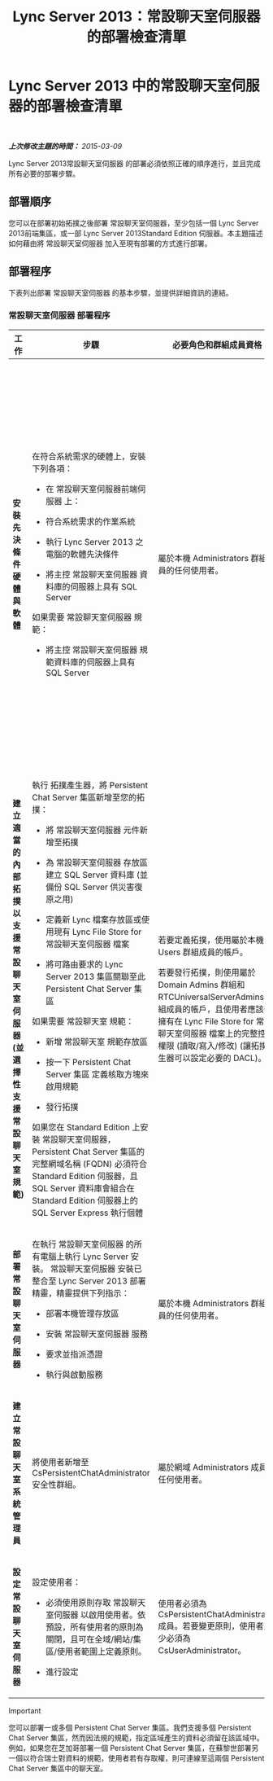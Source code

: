 ﻿---
title: Lync Server 2013：常設聊天室伺服器的部署檢查清單
TOCTitle: 常設聊天室伺服器的部署檢查清單
ms:assetid: b1108f8f-88a2-4660-8086-d25ba76f7239
ms:mtpsurl: https://technet.microsoft.com/zh-tw/library/Gg412851(v=OCS.15)
ms:contentKeyID: 49292026
ms.date: 08/10/2015
mtps_version: v=OCS.15
ms.translationtype: HT
---

# Lync Server 2013 中的常設聊天室伺服器的部署檢查清單

 

_**上次修改主題的時間：** 2015-03-09_

Lync Server 2013常設聊天室伺服器 的部署必須依照正確的順序進行，並且完成所有必要的部署步驟。

## 部署順序

您可以在部署初始拓撲之後部署 常設聊天室伺服器，至少包括一個 Lync Server 2013前端集區，或一部 Lync Server 2013Standard Edition 伺服器。本主題描述如何藉由將 常設聊天室伺服器 加入至現有部署的方式進行部署。

## 部署程序

下表列出部署 常設聊天室伺服器 的基本步驟，並提供詳細資訊的連結。

### 常設聊天室伺服器 部署程序

<table>
<colgroup>
<col style="width: 25%" />
<col style="width: 25%" />
<col style="width: 25%" />
<col style="width: 25%" />
</colgroup>
<thead>
<tr class="header">
<th>工作</th>
<th>步驟</th>
<th>必要角色和群組成員資格</th>
<th>相關主題</th>
</tr>
</thead>
<tbody>
<tr class="odd">
<td><p><strong>安裝先決條件硬體與軟體</strong></p></td>
<td><p>在符合系統需求的硬體上，安裝下列各項：</p>
<ul>
<li><p>在 常設聊天室伺服器前端伺服器 上：</p></li>
</ul>
<ul>
<li><p>符合系統需求的作業系統</p></li>
<li><p>執行 Lync Server 2013 之電腦的軟體先決條件</p></li>
<li><p>將主控 常設聊天室伺服器 資料庫的伺服器上具有 SQL Server</p></li>
</ul>
<p>如果需要 常設聊天室伺服器 規範：</p>
<ul>
<li><p>將主控 常設聊天室伺服器 規範資料庫的伺服器上具有 SQL Server</p></li>
</ul></td>
<td><p>屬於本機 Administrators 群組成員的任何使用者。</p></td>
<td><p>支援文件中的 <a href="lync-server-2013-supported-hardware.md">Lync Server 2013 的受支援硬體</a>。</p>
<p>支援文件中的 <a href="lync-server-2013-server-software-and-infrastructure-support.md">Lync Server 2013 中的伺服器軟體和基礎結構支援</a>。</p>
<p><a href="lync-server-2013-determining-your-system-requirements.md">判定 Lync Server 2013 的系統需求</a></p>
<p><a href="lync-server-2013-technical-requirements-for-persistent-chat-server.md">Lync Server 2013 中常設聊天室伺服器的技術需求</a></p></td>
</tr>
<tr class="even">
<td><p><strong>建立適當的內部拓撲以支援 常設聊天室伺服器 (並選擇性支援 常設聊天室 規範)</strong></p></td>
<td><p>執行 拓撲產生器，將 Persistent Chat Server 集區新增至您的拓撲：</p>
<ul>
<li><p>將 常設聊天室伺服器 元件新增至拓撲</p></li>
<li><p>為 常設聊天室伺服器 存放區建立 SQL Server 資料庫 (並備份 SQL Server 供災害復原之用)</p></li>
<li><p>定義新 Lync 檔案存放區或使用現有 Lync File Store for 常設聊天室伺服器 檔案</p></li>
<li><p>將可路由要求的 Lync Server 2013 集區關聯至此 Persistent Chat Server 集區</p></li>
</ul>
<p>如果需要 常設聊天室 規範：</p>
<ul>
<li><p>新增 常設聊天室 規範存放區</p></li>
<li><p>按一下 Persistent Chat Server 集區 定義核取方塊來啟用規範</p></li>
<li><p>發行拓撲</p></li>
</ul>
<p>如果您在 Standard Edition 上安裝 常設聊天室伺服器， Persistent Chat Server 集區的完整網域名稱 (FQDN) 必須符合 Standard Edition 伺服器，且 SQL Server 資料庫會組合在 Standard Edition 伺服器上的 SQL Server Express 執行個體</p></td>
<td><p>若要定義拓撲，使用屬於本機 Users 群組成員的帳戶。</p>
<p>若要發行拓撲，則使用屬於 Domain Admins 群組和 RTCUniversalServerAdmins 群組成員的帳戶，且使用者應該也擁有在 Lync File Store for 常設聊天室伺服器 檔案上的完整控制權限 (讀取/寫入/修改) (讓拓撲產生器可以設定必要的 DACL)。</p></td>
<td><p>部署文件中的＜ <a href="lync-server-2013-adding-persistent-chat-server-to-your-deployment.md">在 Lync Server 2013 中將常設聊天室伺服器新增至您的部署</a>＞</p></td>
</tr>
<tr class="odd">
<td><p><strong>部署 常設聊天室伺服器</strong></p></td>
<td><p>在執行 常設聊天室伺服器 的所有電腦上執行 Lync Server 安裝。 常設聊天室伺服器 安裝已整合至 Lync Server 2013 部署精靈，精靈提供下列指示：</p>
<ul>
<li><p>部署本機管理存放區</p></li>
<li><p>安裝 常設聊天室伺服器 服務</p></li>
<li><p>要求並指派憑證</p></li>
<li><p>執行與啟動服務</p></li>
</ul></td>
<td><p>屬於本機 Administrators 群組成員的任何使用者。</p></td>
<td><p>部署文件中的＜ <a href="lync-server-2013-deploying-persistent-chat-server.md">在 Lync Server 2013 中部署常設聊天室伺服器</a>＞</p></td>
</tr>
<tr class="even">
<td><p><strong>建立 常設聊天室系統管理員</strong></p></td>
<td><p>將使用者新增至 CsPersistentChatAdministrator 安全性群組。</p></td>
<td><p>屬於網域 Administrators 成員的任何使用者。</p></td>
<td><p>部署文件中的＜ <a href="lync-server-2013-adding-a-persistent-chat-administrator.md">在 Lync Server 2013 中新增常設聊天室管理員</a>＞</p></td>
</tr>
<tr class="odd">
<td><p><strong>設定 常設聊天室伺服器</strong></p></td>
<td><p>設定使用者：</p>
<ul>
<li><p>必須使用原則存取 常設聊天室伺服器 以啟用使用者。依預設，所有使用者的原則為關閉，且可在全域/網站/集區/使用者範圍上定義原則。</p></li>
<li><p>進行設定</p></li>
</ul></td>
<td><p>使用者必須為 CsPersistentChatAdministrator 成員。若要變更原則，使用者至少必須為 CsUserAdministrator。</p></td>
<td><p>部署文件中的＜ <a href="lync-server-2013-configuring-persistent-chat-server.md">在 Lync Server 2013 中設定常設聊天室伺服器</a>＞</p></td>
</tr>
</tbody>
</table>


> [!IMPORTANT]  
> 您可以部署一或多個 Persistent Chat Server 集區。我們支援多個 Persistent Chat Server 集區，然而因法規的規範，指定區域產生的資料必須留在該區域中。例如，如果您在芝加哥部署一個 Persistent Chat Server 集區，在蘇黎世部署另一個以符合瑞士對資料的規範，使用者若有存取權，則可連線至這兩個 Persistent Chat Server 集區中的聊天室。


